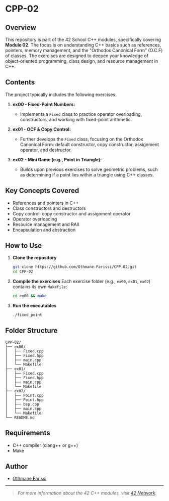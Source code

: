 # CPP-02

## Overview

This repository is part of the 42 School C++ modules, specifically covering **Module 02**. The focus is on understanding C++ basics such as references, pointers, memory management, and the "Orthodox Canonical Form" (O.C.F) of classes. The exercises are designed to deepen your knowledge of object-oriented programming, class design, and resource management in C++.

## Contents

The project typically includes the following exercises:

1. **ex00 - Fixed-Point Numbers:**  
   - Implements a `Fixed` class to practice operator overloading, constructors, and working with fixed-point arithmetic.

2. **ex01 - OCF & Copy Control:**  
   - Further develops the `Fixed` class, focusing on the Orthodox Canonical Form: default constructor, copy constructor, assignment operator, and destructor.

3. **ex02 - Mini Game (e.g., Point in Triangle):**  
   - Builds upon previous exercises to solve geometric problems, such as determining if a point lies within a triangle using C++ classes.

## Key Concepts Covered

- References and pointers in C++
- Class constructors and destructors
- Copy control: copy constructor and assignment operator
- Operator overloading
- Resource management and RAII
- Encapsulation and abstraction

## How to Use

1. **Clone the repository**
   ```bash
   git clone https://github.com/Othmane-Farissi/CPP-02.git
   cd CPP-02
   ```

2. **Compile the exercises**
   Each exercise folder (e.g., `ex00`, `ex01`, `ex02`) contains its own `Makefile`:
   ```bash
   cd ex00 && make
   ```

3. **Run the executables**
   ```bash
   ./fixed_point
   ```

## Folder Structure

```
CPP-02/
├── ex00/
│   ├── Fixed.cpp
│   ├── Fixed.hpp
│   ├── main.cpp
│   └── Makefile
├── ex01/
│   ├── Fixed.cpp
│   ├── Fixed.hpp
│   ├── main.cpp
│   └── Makefile
├── ex02/
│   ├── Point.cpp
│   ├── Point.hpp
│   ├── bsp.cpp
│   ├── main.cpp
│   └── Makefile
└── README.md
```

## Requirements

- C++ compiler (clang++ or g++)
- Make

## Author

- [Othmane Farissi](https://github.com/Othmane-Farissi)

---

> *For more information about the 42 C++ modules, visit [42 Network](https://github.com/42Network).*
